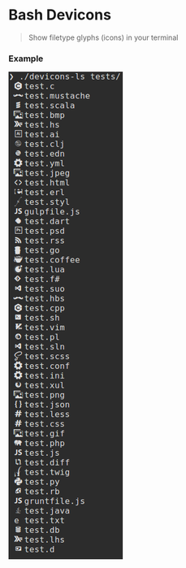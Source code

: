 
# Bash Devicons

> Show filetype glyphs (icons) in your terminal

### Example

![preview](images/preview.png)
